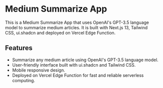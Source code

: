 # **Medium Summarize App**

This is a Medium Summarize App that uses OpenAI's GPT-3.5 language model to summarize medium articles. It is built with Next.js 13, Tailwind CSS, ui.shadcn and deployed on Vercel Edge Function.

## **Features**

- Summarize any medium article using OpenAI's GPT-3.5 language model.
- User-friendly interface built with ui.shadcn and Tailwind CSS.
- Mobile responsive design.
- Deployed on Vercel Edge Function for fast and reliable serverless computing.

